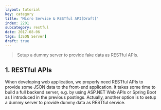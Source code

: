 ```yaml
---
layout: tutorial
key: category
title: "Micro Service & RESTful API[Draft]"
index: 2201
subcategory: restful
date: 2017-08-06
tags: [JSON Server]
draft: true
---
```


> Setup a dummy server to provide fake data as RESTful APIs.

## 1. RESTful APIs
When developing web application, we properly need RESTful APIs to provide some JSON data to the front-end application. It takes some time to build a full backend server, e.g. by using ASP.NET Web APIs or Spring Boot as I introduced in the previous postings. Actually, another option is to setup a dummy server to provide dummy data as RESTful service.
